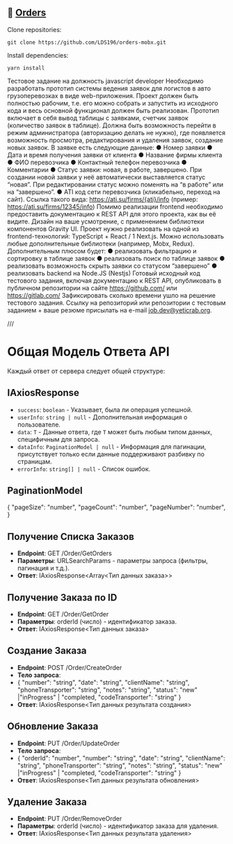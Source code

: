 :seedling: <a href="https://orders-mobx.vercel.app/" target="_blank">Orders</a>
---
Clone repositories:
```
git clone https://github.com/LDS196/orders-mobx.git
```
Install dependencies:
```
yarn install
```
Тестовое задание на должность
javascript developer
Необходимо разработать прототип системы ведения заявок для логистов в авто
грузоперевозках в виде web-приложения.
Проект должен быть полностью рабочим, т.е. его можно собрать и запустить из
исходного кода и весь основной функционал должен быть реализован.
Прототип включает в себя вывод таблицы с заявками, счетчик заявок (количество
заявок в таблице). Должна быть возможность перейти в режим администратора
(авторизацию делать не нужно), где появляется возможность просмотра,
редактирования и удаления заявок, создание новых заявок.
В заявке есть следующие данные:
● Номер заявки
● Дата и время получения заявки от клиента
● Название фирмы клиента
● ФИО перевозчика
● Контактный телефон перевозчика
● Комментарии
● Статус заявки: новая, в работе, завершено. При создании новой заявки у неё
автоматически выставляется статус “новая”. При редактировании статус
можно поменять на “в работе” или на “завершено”.
● ATI код сети перевозчика (кликабельно, переход на сайт). Ссылка такого
вида: https://ati.su/firms/{ati}/info (пример: https://ati.su/firms/12345/info)
Помимо реализации frontend необходимо предоставить документацию к REST API
для этого проекта, как вы её видите.
Дизайн на ваше усмотрение, с применением библиотеки компонентов Gravity UI.
Проект нужно реализовать на одной из frontend-технологий: TypeScript + React /
1
Next.js.
Можно использовать любые дополнительные библиотеки (например, Mobx, Redux).
Дополнительным плюсом будет:
● реализовать фильтрацию и сортировку в таблице заявок
● реализовать поиск по таблице заявок
● реализовать возможность скрыть заявки со статусом “завершено”
● реализовать backend на Node.JS (Nestjs)
Готовый исходный код тестового задания, включая документацию к REST API,
опубликовать в публичном репозитории на сайте https://github.com/ или
https://gitlab.com/
Зафиксировать сколько времени ушло на решение тестового задания.
Ссылку на репозиторий или репозитории с тестовым заданием + ваше резюме
присылать на e-mail job.dev@yeticrab.org.


///
# Общая Модель Ответа API

Каждый ответ от сервера следует общей структуре:
## IAxiosResponse
- `success`: `boolean` - Указывает, была ли операция успешной.
- `userInfo`: `string | null` - Дополнительная информация о пользователе.
- `data`: `T` - Данные ответа, где `T` может быть любым типом данных, специфичным для запроса.
- `dataInfo`: `PaginationModel | null` - Информация для пагинации, присутствует только если данные поддерживают разбивку по страницам.
- `errorInfo`: `string[] | null` - Список ошибок.
## PaginationModel
  {
  "pageSize": "number",
  "pageCount": "number",
  "pageNumber": "number",
  }
## Получение Списка Заказов

- **Endpoint**: GET /Order/GetOrders
- **Параметры**: URLSearchParams - параметры запроса (фильтры, пагинация и т.д.).
- **Ответ**: IAxiosResponse<Array<Тип данных заказа>>

## Получение Заказа по ID

- **Endpoint**: GET /Order/GetOrder
- **Параметры**: orderId (число) - идентификатор заказа.
- **Ответ**: IAxiosResponse<Тип данных заказа>

## Создание Заказа

- **Endpoint**: POST /Order/CreateOrder
- **Тело запроса**: 
- {
  "number": "string",
  "date": "string",
  "clientName": "string",
  "phoneTransporter": "string",
  "notes": "string",
  "status": "new" |"inProgress" | "completed,
  "codeTransporter": "string"
  }
- **Ответ**: IAxiosResponse<Тип данных результата создания>

## Обновление Заказа

- **Endpoint**: PUT /Order/UpdateOrder
- **Тело запроса**:
- {
  "orderId": "number",
  "number": "string",
  "date": "string",
  "clientName": "string",
  "phoneTransporter": "string",
  "notes": "string",
  "status": "new" |"inProgress" | "completed,
  "codeTransporter": "string"
  }
- **Ответ**: IAxiosResponse<Тип данных результата обновления>

## Удаление Заказа

- **Endpoint**: PUT /Order/RemoveOrder
- **Параметры**: orderId (число) - идентификатор заказа для удаления.
- **Ответ**: IAxiosResponse<Тип данных результата удаления>


